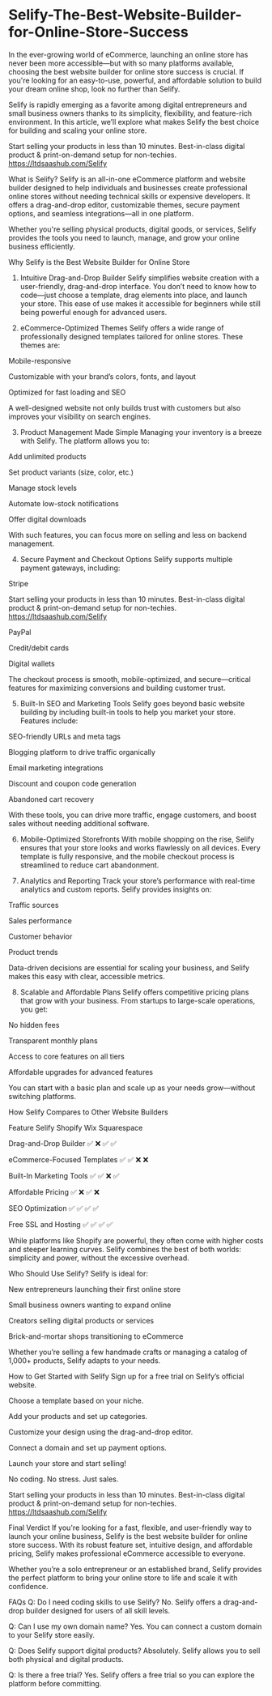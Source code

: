 # Selify-The-Best-Website-Builder-for-Online-Store-Success


In the ever-growing world of eCommerce, launching an online store has never been more accessible—but with so many platforms available, choosing the best website builder for online store success is crucial. If you're looking for an easy-to-use, powerful, and affordable solution to build your dream online shop, look no further than Selify.

Selify is rapidly emerging as a favorite among digital entrepreneurs and small business owners thanks to its simplicity, flexibility, and feature-rich environment. In this article, we’ll explore what makes Selify the best choice for building and scaling your online store.

 Start selling your products in less than 10 minutes.
Best-in-class digital product & print-on-demand setup for non-techies. https://ltdsaashub.com/Selify

What is Selify?
Selify is an all-in-one eCommerce platform and website builder designed to help individuals and businesses create professional online stores without needing technical skills or expensive developers. It offers a drag-and-drop editor, customizable themes, secure payment options, and seamless integrations—all in one platform.

Whether you're selling physical products, digital goods, or services, Selify provides the tools you need to launch, manage, and grow your online business efficiently.

Why Selify is the Best Website Builder for Online Store
1. Intuitive Drag-and-Drop Builder
Selify simplifies website creation with a user-friendly, drag-and-drop interface. You don’t need to know how to code—just choose a template, drag elements into place, and launch your store. This ease of use makes it accessible for beginners while still being powerful enough for advanced users.

2. eCommerce-Optimized Themes
Selify offers a wide range of professionally designed templates tailored for online stores. These themes are:

Mobile-responsive

Customizable with your brand’s colors, fonts, and layout

Optimized for fast loading and SEO

A well-designed website not only builds trust with customers but also improves your visibility on search engines.

3. Product Management Made Simple
Managing your inventory is a breeze with Selify. The platform allows you to:

Add unlimited products

Set product variants (size, color, etc.)

Manage stock levels

Automate low-stock notifications

Offer digital downloads

With such features, you can focus more on selling and less on backend management.

4. Secure Payment and Checkout Options
Selify supports multiple payment gateways, including:

Stripe

 Start selling your products in less than 10 minutes.
Best-in-class digital product & print-on-demand setup for non-techies. https://ltdsaashub.com/Selify


PayPal

Credit/debit cards

Digital wallets

The checkout process is smooth, mobile-optimized, and secure—critical features for maximizing conversions and building customer trust.

5. Built-In SEO and Marketing Tools
Selify goes beyond basic website building by including built-in tools to help you market your store. Features include:

SEO-friendly URLs and meta tags

Blogging platform to drive traffic organically

Email marketing integrations

Discount and coupon code generation

Abandoned cart recovery

With these tools, you can drive more traffic, engage customers, and boost sales without needing additional software.

6. Mobile-Optimized Storefronts
With mobile shopping on the rise, Selify ensures that your store looks and works flawlessly on all devices. Every template is fully responsive, and the mobile checkout process is streamlined to reduce cart abandonment.

7. Analytics and Reporting
Track your store’s performance with real-time analytics and custom reports. Selify provides insights on:

Traffic sources

Sales performance

Customer behavior

Product trends

Data-driven decisions are essential for scaling your business, and Selify makes this easy with clear, accessible metrics.

8. Scalable and Affordable Plans
Selify offers competitive pricing plans that grow with your business. From startups to large-scale operations, you get:

No hidden fees

Transparent monthly plans

Access to core features on all tiers

Affordable upgrades for advanced features

You can start with a basic plan and scale up as your needs grow—without switching platforms.

How Selify Compares to Other Website Builders

Feature	Selify	Shopify	Wix	Squarespace

Drag-and-Drop Builder	✅	❌	✅	✅

eCommerce-Focused Templates	✅	✅	❌	❌

Built-In Marketing Tools	✅	✅	❌	✅

Affordable Pricing	✅	❌	✅	❌

SEO Optimization	✅	✅	✅	✅

Free SSL and Hosting	✅	✅	✅	✅

While platforms like Shopify are powerful, they often come with higher costs and steeper learning curves. Selify combines the best of both worlds: simplicity and power, without the excessive overhead.

Who Should Use Selify?
Selify is ideal for:

New entrepreneurs launching their first online store

Small business owners wanting to expand online

Creators selling digital products or services

Brick-and-mortar shops transitioning to eCommerce

Whether you’re selling a few handmade crafts or managing a catalog of 1,000+ products, Selify adapts to your needs.

How to Get Started with Selify
Sign up for a free trial on Selify’s official website.

Choose a template based on your niche.

Add your products and set up categories.

Customize your design using the drag-and-drop editor.

Connect a domain and set up payment options.

Launch your store and start selling!

No coding. No stress. Just sales.

 Start selling your products in less than 10 minutes.
Best-in-class digital product & print-on-demand setup for non-techies. https://ltdsaashub.com/Selify


Final Verdict
If you're looking for a fast, flexible, and user-friendly way to launch your online business, Selify is the best website builder for online store success. With its robust feature set, intuitive design, and affordable pricing, Selify makes professional eCommerce accessible to everyone.

Whether you’re a solo entrepreneur or an established brand, Selify provides the perfect platform to bring your online store to life and scale it with confidence.

FAQs
Q: Do I need coding skills to use Selify?
No. Selify offers a drag-and-drop builder designed for users of all skill levels.

Q: Can I use my own domain name?
Yes. You can connect a custom domain to your Selify store easily.

Q: Does Selify support digital products?
Absolutely. Selify allows you to sell both physical and digital products.

Q: Is there a free trial?
Yes. Selify offers a free trial so you can explore the platform before committing.

